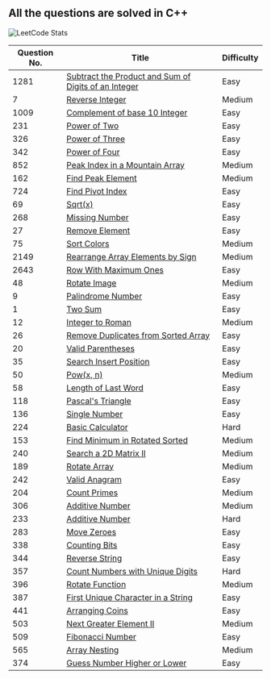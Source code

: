 ## All the questions are solved in C++

<!-- |   Question No.         | [title here](linkhere) |  difficulty here          | -->

![LeetCode Stats](https://leetcard.jacoblin.cool/jitendra23_?theme=transparent&font=Cardo)

| Question No. | Title                                                                                                                                                   | Difficulty |
| ------------ | ------------------------------------------------------------------------------------------------------------------------------------------------------- | ---------- |
| 1281         | [Subtract the Product and Sum of Digits of an Integer](https://leetcode.com/problems/subtract-the-product-and-sum-of-digits-of-an-integer/description/) | Easy       |
| 7            | [Reverse Integer](https://leetcode.com/problems/reverse-integer/description/)                                                                           | Medium     |
| 1009         | [Complement of base 10 Integer](https://leetcode.com/problems/complement-of-base-10-integer/description/)                                               | Easy       |
| 231          | [Power of Two](https://leetcode.com/problems/power-of-two/description/)                                                                                 | Easy       |
| 326          | [Power of Three](https://leetcode.com/problems/power-of-three/description/)                                                                             | Easy       |
| 342          | [Power of Four](https://leetcode.com/problems/power-of-four/description/)                                                                               | Easy       |
| 852          | [Peak Index in a Mountain Array](https://leetcode.com/problems/peak-index-in-a-mountain-array/description/)                                             | Medium     |
| 162          | [Find Peak Element](https://leetcode.com/problems/find-peak-element/description/)                                                                       | Medium     |
| 724          | [Find Pivot Index](https://leetcode.com/problems/find-pivot-index/description/)                                                                         | Easy       |
| 69           | [Sqrt(x)](https://leetcode.com/problems/sqrtx/description/)                                                                                             | Easy       |
| 268          | [Missing Number](https://leetcode.com/problems/missing-number/description/)                                                                             | Easy       |
| 27           | [Remove Element](https://leetcode.com/problems/remove-element/description/)                                                                             | Easy       |
| 75           | [Sort Colors](https://leetcode.com/problems/sort-colors/description/)                                                                                   | Medium     |
| 2149         | [Rearrange Array Elements by Sign](https://leetcode.com/problems/rearrange-array-elements-by-sign/description/)                                         | Medium     |
| 2643         | [Row With Maximum Ones](https://leetcode.com/problems/row-with-maximum-ones/description/)                                                               | Easy       |
| 48           | [Rotate Image](https://leetcode.com/problems/rotate-image/description/)                                                                                 | Medium     |
| 9            | [Palindrome Number](https://leetcode.com/problems/palindrome-number/description/)                                                                       | Easy       |
| 1            | [Two Sum](https://leetcode.com/problems/two-sum/description/)                                                                                           | Easy       |
| 12           | [Integer to Roman](https://leetcode.com/problems/integer-to-roman/description/)                                                                         | Medium     |
| 26           | [Remove Duplicates from Sorted Array](https://leetcode.com/problems/remove-duplicates-from-sorted-array/description/)                                   | Easy       |
| 20           | [Valid Parentheses](https://leetcode.com/problems/valid-parentheses/description/)                                                                       | Easy       |
| 35           | [Search Insert Position](https://leetcode.com/problems/search-insert-position/description/)                                                             | Easy       |
| 50           | [Pow(x, n)](https://leetcode.com/problems/powx-n/description/)                                                                                          | Medium     |
| 58           | [Length of Last Word](https://leetcode.com/problems/length-of-last-word/description/)                                                                   | Easy       |
| 118          | [Pascal's Triangle](https://leetcode.com/problems/pascals-triangle/description/)                                                                        | Easy       |
| 136          | [Single Number](https://leetcode.com/problems/single-number/description/)                                                                               | Easy       |
| 224          | [Basic Calculator](https://leetcode.com/problems/basic-calculator/description/)                                                                         | Hard       |
| 153          | [Find Minimum in Rotated Sorted](https://leetcode.com/problems/find-minimum-in-rotated-sorted-array/description/)                                       | Medium     |
| 240          | [Search a 2D Matrix II](https://leetcode.com/problems/search-a-2d-matrix-ii/description/)                                                               | Medium     |
| 189          | [Rotate Array](https://leetcode.com/problems/rotate-array/description/)                                                                                 | Medium     |
| 242          | [Valid Anagram](https://leetcode.com/problems/valid-anagram/description/)                                                                               | Easy       |
| 204          | [Count Primes](https://leetcode.com/problems/count-primes/description/)                                                                                 | Medium     |
| 306          | [Additive Number](https://leetcode.com/problems/additive-number/description/)                                                                           | Medium     |
| 233          | [Additive Number](https://leetcode.com/problems/additive-number/description/)                                                                           | Hard       |
| 283          | [Move Zeroes](https://leetcode.com/problems/move-zeroes/description/)                                                                                   | Easy       |
| 338          | [Counting Bits](https://leetcode.com/problems/counting-bits/description/)                                                                               | Easy       |
| 344          | [Reverse String](https://leetcode.com/problems/reverse-string/description/)                                                                             | Easy       |
| 357          | [Count Numbers with Unique Digits](https://leetcode.com/problems/count-numbers-with-unique-digits/description/)                                         | Hard       |
| 396          | [Rotate Function](https://leetcode.com/problems/rotate-function/description/)                                                                           | Medium     |
| 387          | [First Unique Character in a String](https://leetcode.com/problems/first-unique-character-in-a-string/description/)                                     | Easy       |
| 441          | [Arranging Coins](https://leetcode.com/problems/arranging-coins/description/)                                                                           | Easy       |
| 503          | [Next Greater Element II](https://leetcode.com/problems/next-greater-element-ii/description/)                                                           | Medium     |
| 509          | [Fibonacci Number](https://leetcode.com/problems/fibonacci-number/description/)                                                                         | Easy       |
| 565          | [Array Nesting](https://leetcode.com/problems/array-nesting/description/)                                                                               | Medium     |
| 374          | [Guess Number Higher or Lower](https://leetcode.com/problems/guess-number-higher-or-lower/description/)                                                 | Easy       |
